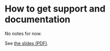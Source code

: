 # How to get support and documentation

No notes for now.

See [the slides (PDF)](https://462000265.lumidata.eu/1day-20230509/files/LUMI-1day-20230509-09-Lumi-support.pdf).